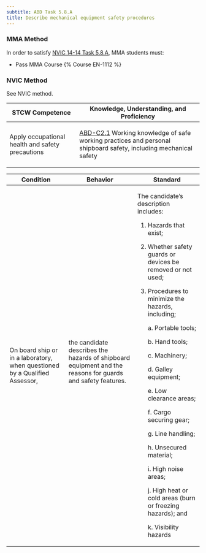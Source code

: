 ```yaml
---
subtitle: ABD Task 5.8.A 
title: Describe mechanical equipment safety procedures
---
```



### MMA Method

In order to satisfy  [NVIC 14-14  Task  5.8.A](/stcw23/assets/images/nvic-14-14.pdf), MMA students must:

* Pass MMA Course {% Course EN-1112 %}


### NVIC Method

<a onclick="togglevisibility('nvic_methods')" >See NVIC method.</a>

<div id='nvic_methods' class='hide'>

<table>
<thead>
<tr>
<th class='forty'> STCW Competence </th>
<th class='sixty'> Knowledge, Understanding, and Proficiency </th>
</tr>
</thead>




<tbody>
<tr><td markdown='1'>

Apply occupational health and safety precautions

</td><td markdown='1'>

[ABD-C2.1](../../tables/25.html#ABD-C2.1) Working knowledge of safe working practices and personal shipboard safety, including mechanical safety		

</td></tr>


</tbody>
</table>


<table>
<thead>
<tr><th class='twenty'>  Condition </th><th class='twenty'> Behavior </th><th  class='sixty'>Standard </th></tr>
</thead>
<tbody >



<tr><td markdown='1'>

On board ship or in a laboratory, when questioned by a Qualified Assessor,

</td><td markdown='1'>

the candidate describes the hazards of shipboard equipment and the reasons for guards and safety features.

<br>

<div class="tooltip">
<span class="tooltiptext">
</span>
</div>


</td><td markdown='1'>

The candidate’s description includes:

1. Hazards that exist;
2. Whether safety guards or devices be removed or not used;
3. Procedures to minimize the hazards, including;

	a. Portable tools;

	b. Hand tools;

	c. Machinery;

	d. Galley equipment;

	e. Low clearance areas;

	f. Cargo securing gear;

	g. Line handling;

	h. Unsecured material;

	i. High noise areas;

	j. High heat or cold areas (burn or freezing hazards); and

	k. Visibility hazards 

</td></tr>
</tbody>
</table>
</div>
